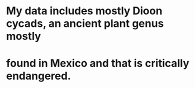 # My data includes mostly Dioon cycads, an ancient plant genus mostly
# found in Mexico and that is critically endangered. 